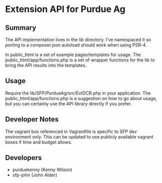 # Extension API for Purdue Ag

## Summary

The API implementation lives in the lib directory.  I've namespaced it so porting to a composer.json autoload should work when using PSR-4.

In public_html is a set of example pages/templates for usage.  The public_html/app/functions.php is a set of wrapper functions for the lib to bring the API results into the templates.

## Usage

Require the lib/SFP/PurdueAg/src/ExtDCR.php in your application.  The public_html/app/functions.php is a suggestion on how to go about usage, but you can certainly use the API library directly if you prefer.

## Developer Notes

The vagrant box referenced in Vagrantfile is specific to SFP dev environment only.  This can be updated to use publicly available vagrant boxes if time and budget allows.

## Developers

* purduekenny (Kenny Wilson)
* sfp-john (John Alder)